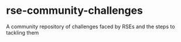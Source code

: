 # rse-community-challenges
A community repository of challenges faced by RSEs and the steps to tackling them
